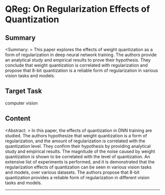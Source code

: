 # QReg: On Regularization Effects of Quantization

## Summary

<Summary: > This paper explores the effects of weight quantization as a form of regularization in deep neural network training. The authors provide an analytical study and empirical results to prove their hypothesis. They conclude that weight quantization is correlated with regularization and propose that 8-bit quantization is a reliable form of regularization in various vision tasks and models.


## Target Task

computer vision

## Content

<Abstract: > In this paper, the effects of quantization in DNN training are studied. The authors hypothesize that weight quantization is a form of regularization, and the amount of regularization is correlated with the quantization level. They confirm their hypothesis by providing analytical study and empirical results. The magnitude of the noise caused by weight quantization is shown to be correlated with the level of quantization. An extensive list of experiments is performed, and it is demonstrated that the regularization effects of quantization can be seen in various vision tasks and models, over various datasets. The authors propose that 8-bit quantization provides a reliable form of regularization in different vision tasks and models.



---

